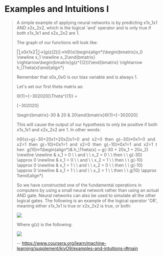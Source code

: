 # Examples and Intuitions I
> 
> A simple example of applying neural networks is by predicting x1x_1x1​ AND x2x_2x2​, which is the logical 'and' operator and is only true if both x1x_1x1​ and x2x_2x2​ are 1.
> 
> The graph of our functions will look like:
> 
> ⎡⎣x0x1x2⎤⎦→[g(z(2))]→hΘ(x)\begin{align*}\begin{bmatrix}x_0 \newline x_1 \newline x_2\end{bmatrix} \rightarrow\begin{bmatrix}g(z^{(2)})\end{bmatrix} \rightarrow h_\Theta(x)\end{align*}
> 
> Remember that x0x_0x0​ is our bias variable and is always 1.
> 
> Let's set our first theta matrix as:
> 
> Θ(1)=[−302020]\Theta^{(1)} =
> 
> [−302020]
> 
> \begin{bmatrix}-30 & 20 & 20\end{bmatrix}Θ(1)=[−30​20​20​]
> 
> This will cause the output of our hypothesis to only be positive if both x1x_1x1​ and x2x_2x2​ are 1\. In other words:
> 
> hΘ(x)=g(−30+20x1+20x2)x1=0  and  x2=0  then  g(−30)≈0x1=0  and  x2=1  then  g(−10)≈0x1=1  and  x2=0  then  g(−10)≈0x1=1  and  x2=1  then  g(10)≈1\begin{align*}& h_\Theta(x) = g(-30 + 20x_1 + 20x_2) \newline \newline & x_1 = 0 \ \ and \ \ x_2 = 0 \ \ then \ \ g(-30) \approx 0 \newline & x_1 = 0 \ \ and \ \ x_2 = 1 \ \ then \ \ g(-10) \approx 0 \newline & x_1 = 1 \ \ and \ \ x_2 = 0 \ \ then \ \ g(-10) \approx 0 \newline & x_1 = 1 \ \ and \ \ x_2 = 1 \ \ then \ \ g(10) \approx 1\end{align*}
> 
> So we have constructed one of the fundamental operations in computers by using a small neural network rather than using an actual AND gate. Neural networks can also be used to simulate all the other logical gates. The following is an example of the logical operator 'OR', meaning either x1x_1x1​ is true or x2x_2x2​ is true, or both:
> 
> ![](https://d3c33hcgiwev3.cloudfront.net/imageAssetProxy.v1/f_ueJLGnEea3qApInhZCFg_a5ff8edc62c9a09900eae075e8502e34_Screenshot-2016-11-23-10.03.48.png?expiry=1592524800000&hmac=-M2_dPRLnA-9rU9rVl42e5LZYGbTct-9LEhtIWOG-cM)
> 
> Where g(z) is the following:
> 
> ![](https://d3c33hcgiwev3.cloudfront.net/imageAssetProxy.v1/wMOiMrGnEeajLxLfjQiSjg_bbbdad80f5c95068bde7c9134babdd77_Screenshot-2016-11-23-10.07.24.png?expiry=1592524800000&hmac=wquMBRUGMTQ3tnhoRgfaF0s_Q1pG4kHpcyLo0F7tkd0)
>
> -- https://www.coursera.org/learn/machine-learning/supplement/kivO9/examples-and-intuitions-i#main
